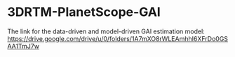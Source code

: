 # 3DRTM-PlanetScope-GAI
The link for the data-driven and model-driven GAI estimation model: https://drive.google.com/drive/u/0/folders/1A7mXO8rWLEAmhhI6XFrDo0GSAA1TmJ7w
